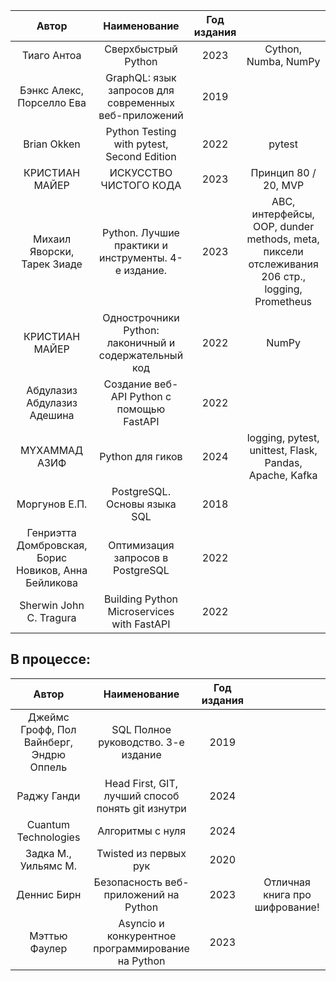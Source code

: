 |                        Автор                         |                     Наименование                      | Год издания |                                                                                                |
|:----------------------------------------------------:|:-----------------------------------------------------:|:-----------:|:----------------------------------------------------------------------------------------------:|
|                     Тиаго Антоа                      |                  Сверхбыстрый Python                  |    2023     |                                      Cython, Numba, NumPy                                      |
|              Бэнкс Алекс, Порселло Ева               | GraphQL: язык запросов для современных веб-приложений |    2019     |                                                                                                |
|                     Brian Okken                      |      Python Testing with pytest, Second Edition       |    2022     |                                             pytest                                             |
|                    КРИСТИАН МАЙЕР                    |                ИСКУССТВО ЧИСТОГО КОДА                 |    2023     |                                      Принцип 80 / 20, MVP                                      |
|             Михаил Яворски, Тарек Зиаде              |  Python. Лучшие практики и инструменты. 4-е издание.  |    2023     | ABC, интерфейсы, OOP, dunder methods, meta, пиксели отслеживания 206 стр., logging, Prometheus |
|                    КРИСТИАН МАЙЕР                    | Однострочники Python: лаконичный и содержательный код |    2022     |                                             NumPy                                              |
|             Абдулазиз Абдулазиз Адешина              |       Создание веб-API Python с помощью FastAPI       |    2022     |                                                                                                |
|                    MYXAMMAД АЗИФ                     |                   Python для гиков                    |    2024     |                    logging, pytest, unittest, Flask, Pandas, Apache, Kafka                     |
|                    Моргунов Е.П.                     |             PostgreSQL. Основы языка SQL              |    2018     |                                                                                                |
| Генриэтта Домбровская, Борис Новиков, Анна Бейликова |           Оптимизация запросов в PostgreSQL           |    2022     |                                                                                                |
|               Sherwin John C. Tragura                |      Building Python Microservices with FastAPI       |    2022     |                                                                                                |

## В процессе:

|                  Автор                   |                   Наименование                    | Год издания |                                |
|:----------------------------------------:|:-------------------------------------------------:|:-----------:|:------------------------------:|
| Джеймс Грофф, Пол Вайнберг, Эндрю Оппель |        SQL Полное руководство. 3-е издание        |    2019     |                                |
|               Раджу Ганди                | Head First, GIT, лучший способ понять git изнутри |    2024     |                                |
|           Cuantum Technologies           |                 Алгоритмы с нуля                  |    2024     |                                |
|           Задка М., Уильямс М.           |               Twisted из первых рук               |    2020     |                                |
|               Деннис Бирн                |       Безопасность веб-приложений на Python       |    2023     | Отличная книга про шифрование! |
|              Мэттью Фаулер               | Asyncio и конкурентное программирование на Python |    2023     |                                |
